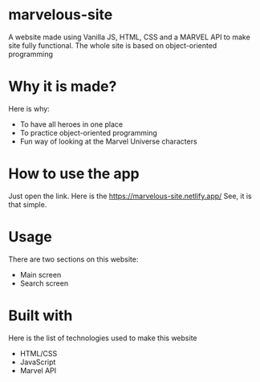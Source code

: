 # marvelous-site
A website made using Vanilla JS, HTML, CSS and a MARVEL API to make site fully functional. The whole site is based on object-oriented programming

# Why it is made?

Here is why: 
* To have all heroes in one place
* To practice object-oriented programming
* Fun way of looking at the Marvel Universe characters

# How to use the app
Just open the link. Here is the https://marvelous-site.netlify.app/ See, it is that simple.

# Usage

There are two sections on this website:
* Main screen
* Search screen

# Built with

Here is the list of technologies used to make this website

* HTML/CSS
* JavaScript
* Marvel API

